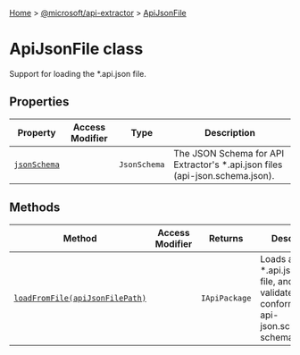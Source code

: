 [Home](./index) &gt; [@microsoft/api-extractor](./api-extractor.md) &gt; [ApiJsonFile](./api-extractor.apijsonfile.md)

# ApiJsonFile class

Support for loading the \*.api.json file.

## Properties

|  Property | Access Modifier | Type | Description |
|  --- | --- | --- | --- |
|  [`jsonSchema`](./api-extractor.apijsonfile.jsonschema.md) |  | `JsonSchema` | The JSON Schema for API Extractor's \*.api.json files (api-json.schema.json). |

## Methods

|  Method | Access Modifier | Returns | Description |
|  --- | --- | --- | --- |
|  [`loadFromFile(apiJsonFilePath)`](./api-extractor.apijsonfile.loadfromfile.md) |  | `IApiPackage` | Loads an \*.api.json data file, and validates that it conforms to the api-json.schema.json schema. |

